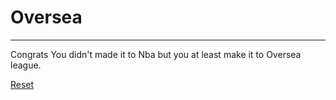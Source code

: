 # Oversea
---
Congrats You didn't made it to Nba but you at least make it to Oversea league.

[Reset](alarm.md)